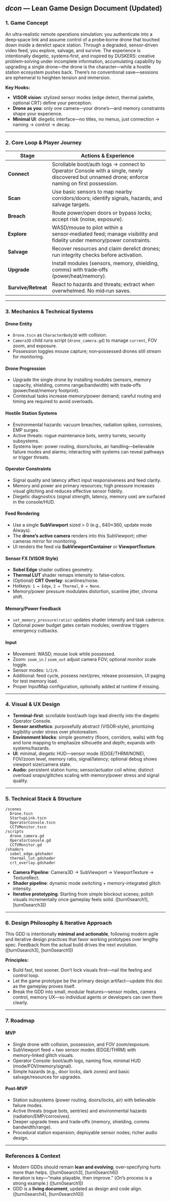 ## *dcon* — Lean Game Design Document (Updated)

### 1. **Game Concept**

An ultra‑realistic remote operations simulation: you authenticate into a deep‑space link and assume control of a probe‑borne drone that touched down inside a derelict space station. Through a degraded, sensor‑driven video feed, you explore, salvage, and survive. The experience is intentionally diegetic, systems‑first, and inspired by DUSKERS: creative problem‑solving under incomplete information, accumulating capability by upgrading a single drone—the drone is the character—while a hostile station ecosystem pushes back. There’s no conventional save—sessions are ephemeral to heighten tension and immersion.

**Key Hooks:**

* **VISOR vision**: stylized sensor modes (edge detect, thermal palette, optional CRT) define your perception.
* **Drone as you**: only one camera—your drone’s—and memory constraints shape your experience.
* **Minimal UI**: diegetic interface—no titles, no menus, just connection → naming → control → decay.

---

### 2. **Core Loop & Player Journey**

| Stage              | Actions & Experience |
| ------------------ | ------------------- |
| **Connect**        | Scrollable boot/auth logs → connect to Operator Console with a single, newly discovered but unnamed drone; enforce naming on first possession. |
| **Scan**           | Use basic sensors to map nearby corridors/doors; identify signals, hazards, and salvage targets. |
| **Breach**         | Route power/open doors or bypass locks; accept risk (noise, exposure). |
| **Explore**        | WASD/mouse to pilot within a sensor‑mediated feed; manage visibility and fidelity under memory/power constraints. |
| **Salvage**        | Recover resources and claim derelict drones; run integrity checks before activation. |
| **Upgrade**        | Install modules (sensors, memory, shielding, comms) with trade‑offs (power/heat/memory). |
| **Survive/Retreat**| React to hazards and threats; extract when overwhelmed. No mid‑run saves. |

---

### 3. **Mechanics & Technical Systems**

#### Drone Entity

* `Drone.tscn` as `CharacterBody3D` with collision.
* `Camera3D` child runs script (`drone_camera.gd`) to manage `current`, FOV zoom, and exposure.
* Possession toggles mouse capture; non‑possessed drones still stream for monitoring.

#### Drone Progression

* Upgrade the single drone by installing modules (sensors, memory capacity, shielding, comms range/bandwidth) with trade‑offs (power/heat/memory footprint).
* Contextual tasks increase memory/power demand; careful routing and timing are required to avoid overloads.

#### Hostile Station Systems

* Environmental hazards: vacuum breaches, radiation spikes, corrosives, EMP surges.
* Active threats: rogue maintenance bots, sentry turrets, security subsystems.
* Systems layer: power routing, doors/locks, air handling—believable failure modes and alarms; interacting with systems can reveal pathways or trigger threats.

#### Operator Constraints

* Signal quality and latency affect input responsiveness and feed clarity.
* Memory and power are primary resources; high pressure increases visual glitching and reduces effective sensor fidelity.
* Diegetic diagnostics (signal strength, latency, memory use) are surfaced in the console/HUD.

#### Feed Rendering

* Use a single **SubViewport** sized > 0 (e.g., 640×360, update mode Always).
* The **drone’s active camera** renders into this SubViewport; other cameras mirror for monitoring.
* UI renders the feed via **SubViewportContainer** or **ViewportTexture**.

#### Sensor FX (VISOR Style)

* **Sobel Edge** shader outlines geometry.
* **Thermal LUT** shader remaps intensity to false‑colors.
* (Optional) **CRT Overlay**: scanlines/noise.
* Hotkeys: `1 = Edge`, `2 = Thermal`, `0 = None`.
* Memory/power pressure modulates distortion, scanline jitter, chroma shift.

#### Memory/Power Feedback

* `set_memory_pressure(ratio)` updates shader intensity and task cadence.
* Optional power budget gates certain modules; overdraw triggers emergency cutbacks.

#### Input

* Movement: WASD; mouse look while possessed.
* Zoom: `zoom_in` / `zoom_out` adjust camera FOV; optional monitor scale toggle.
* Sensor modes: `1/2/0`.
* Additional: feed cycle, possess next/prev, release possession, UI paging for test memory load.
* Proper InputMap configuration, optionally added at runtime if missing.

---

### 4. **Visual & UX Design**

* **Terminal‑first**: scrollable boot/auth logs lead directly into the diegetic Operator Console.
* **Sensor aesthetics**: purposefully abstract (VISOR‑style), prioritizing legibility under stress over photorealism.
* **Environment blocks**: simple geometry (floors, corridors, walls) with fog and tone mapping to emphasize silhouette and depth; expands with systems/hazards.
* **UI**: minimal, diegetic HUD—sensor mode (EDGE/THRM/NONE), FOV/zoom level, memory ratio, signal/latency; optional debug shows viewport size/camera state.
* **Audio**: persistent station hums; sensor/actuator coil whine; distinct overload snaps/glitches scaling with memory/power stress and signal quality.

---

### 5. **Technical Stack & Structure**

```
/scenes
  Drone.tscn
  StartupLink.tscn
  OperatorConsole.tscn
  CCTVMonitor.tscn
/scripts
  drone_camera.gd
  OperatorConsole.gd
  CCTVMonitor.gd
/shaders
  sobel_edge.gdshader
  thermal_lut.gdshader
  crt_overlay.gdshader
```

* **Camera Pipeline**: Camera3D → SubViewport → ViewportTexture → TextureRect.
* **Shader pipeline**: dynamic mode switching + memory-integrated glitch intensity.
* **Iterative prototyping**: Starting from simple blockout scenes; polish visuals incrementally once gameplay feels solid. (\[turn0search1], \[turn0search3])

---

### 6. **Design Philosophy & Iterative Approach**

This GDD is intentionally **minimal and actionable**, following modern agile and iterative design practices that favor working prototypes over lengthy spec. Feedback from the actual build drives the next evolution. (\[turn0search3], \[turn0search1])

**Principles:**

* Build fast, test sooner. Don’t lock visuals first—nail the feeling and control loop.
* Let the game prototype be the primary design artifact—update this doc as the gameplay proves itself.
* Break the GDD into small, modular features—sensor modes, camera control, memory UX—so individual agents or developers can own them clearly.

---

### 7. **Roadmap**

#### MVP
* Single drone with collision, possession, and FOV zoom/exposure.
* SubViewport feed + two sensor modes (EDGE/THRM) with memory‑linked glitch visuals.
* Operator Console: boot/auth logs, naming flow, minimal HUD (mode/FOV/memory/signal).
* Simple hazards (e.g., door locks, dark zones) and basic salvage/resources for upgrades.

#### Post‑MVP
* Station subsystems (power routing, doors/locks, air) with believable failure modes.
* Active threats (rogue bots, sentries) and environmental hazards (radiation/EMP/corrosives).
* Deeper upgrade trees and trade‑offs (memory, shielding, comms bandwidth/range).
* Procedural station expansion; deployable sensor nodes; richer audio design.

---

### References & Context

* Modern GDDs should remain **lean and evolving**; over-specifying hurts more than helps. (\[turn0search3], \[turn0search6])
* Iteration is key—“make playable, then improve.” (*Ori*’s process is a strong example.) (\[turn0search1])
* GDD is a **living document**, updated as design and code align. (\[turn0search4], \[turn0search10])

